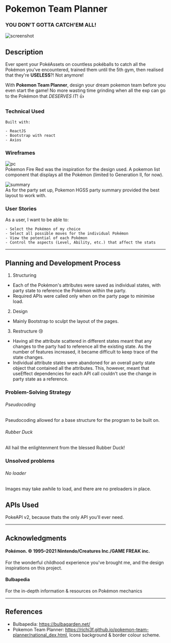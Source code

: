 # Pokemon Team Planner

### YOU DON'T GOTTA CATCH'EM ALL!
![screenshot](https://i.imgur.com/agmhmxS.png)

## Description

Ever spent your PokéAssets on countless pokéballs to catch all the Pokémon you've encountered, trained them until the 5th gym, then realised that they're **USELESS**?! Not anymore!

With **Pokemon Team Planner**, design your dream pokemon team before you even start the game! No more wasting time grinding when all the exp can go to the Pokémon that *DESERVES IT*! :+1:

### Technical Used

```
Built with:

- ReactJS
- Bootstrap with react
- Axios
```

### Wireframes

![pc](https://cdn2.bulbagarden.net/upload/5/5a/Bill_PC_FRLG.png)  
Pokemon Fire Red was the inspiration for the design used. A pokemon list component that displays all the Pokémon (limited to Generation II, for now).  

![summary](https://cdn2.bulbagarden.net/upload/e/e1/HG_summary_2.png)  
As for the party set up, Pokemon HGSS party summary provided the best layout to work with. 

### User Stories

As a user, I want to be able to:

```
- Select the Pokémon of my choice
- Select all possible moves for the individual Pokémon
- View the potential of each Pokémon
- Control the aspects (Level, Ability, etc.) that affect the stats
```

---

## Planning and Development Process

1) Structuring
- Each of the Pokémon's attributes were saved as individual states, with party state to reference the Pokémon within the party.
- Required APIs were called only when on the party page to minimise load.

2) Design
- Mainly Bootstrap to sculpt the layout of the pages.

3) Restructure :cry:
- Having all the attribute scattered in different states meant that any changes to the party had to reference all the existing state. As the number of features increased, it became difficult to keep trace of the state changes.
- Individual attribute states were abandoned for an overall party state object that contained all the attributes. This, however, meant that useEffect dependencies for each API call couldn't use the change in party state as a reference.


### Problem-Solving Strategy

###### Pseudocoding
Pseudocoding allowed for a base structure for the program to be built on.

###### Rubber Duck
All hail the enlightenment from the blessed Rubber Duck!

### Unsolved problems

###### No loader
Images may take awhile to load, and there are no preloaders in place.

## APIs Used

PokeAPI v2, because thats the only API you'll ever need.

---

## Acknowledgments

#### Pokémon. © 1995–2021 Nintendo/Creatures Inc./GAME FREAK inc.
For the wonderful childhood experience you've brought me, and the design inspirations on this project.

#### Bulbapedia
For the in-depth information & resources on Pokémon mechanics

---

 ## References
- Bulbapedia: https://bulbagarden.net/
- Pokemon Team Planner: https://richi3f.github.io/pokemon-team-planner/national_dex.html, Icons background & border colour scheme.
